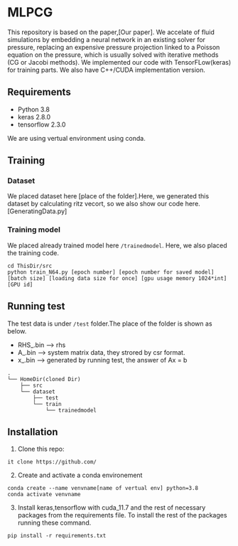 # MLPCG


This repository is based on the paper,[Our paper].
We accelate of fluid simulations by embedding a neural network in an existing solver for pressure, replacing an expensive pressure projection linked to a Poisson equation on the pressure, which is usually solved with iterative methods (CG or Jacobi methods). 
We implemented our code with TensorFLow(keras) for training parts.
We also have C++/CUDA implementation version.


## Requirements
* Python 3.8
* keras 2.8.0
* tensorflow 2.3.0

We are using vertual environment using conda.


## Training
### Dataset
We placed dataset here [place of the folder].Here, we generated this dataset by calculating ritz vecort, so we also show our code here. [GeneratingData.py]


### Training model
We placed already trained model here ```/trainedmodel```. Here, we also placed the training code.

```
cd ThisDir/src
python train_N64.py [epoch number] [epoch number for saved model] [batch size] [loading data size for once] [gpu usage memory 1024*int] [GPU id]
```



## Running test
The test data is under ```/test``` folder.The place of the folder is shown as below.
* RHS_.bin --> rhs
* A_.bin --> system matrix data, they strored by csr format.
* x_.bin --> generated by running test, the answer of Ax = b 


```
.
└── HomeDir(cloned Dir)
    ├── src
    └── dataset
        ├── test
        └── train
            └── trainedmodel

```

## Installation

1. Clone this repo:
```
it clone https://github.com/
```

2. Create and activate a conda environement
```
conda create --name venvname[name of vertual env] python=3.8
conda activate venvname
```

3. Install keras,tensorflow with cuda_11.7 and  the rest of necessary packages from the requirements file.
To install the rest of the packages running these command.
```
pip install -r requirements.txt
```


